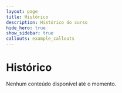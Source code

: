 ```yaml
---
layout: page
title: Histórico
description: Histórico do curso
hide_hero: true
show_sidebar: true
callouts: example_callouts
---
```


# Histórico

Nenhum conteúdo disponível até o momento.

